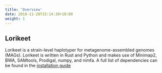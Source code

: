 ```yaml
---
title: 'Overview'
date: 2018-11-28T15:14:39+10:00
weight: 1
---
```


## Lorikeet

Lorikeet is a strain-level haplotyper for metagenome-assembled genomes (MAGs). Lorikeet is written in Rust and Python
and makes use of Minimap2, BWA, SAMtools, Prodigal, numpy, and nimfa. A full list of dependencies can be found in the 
[installation guide](/)